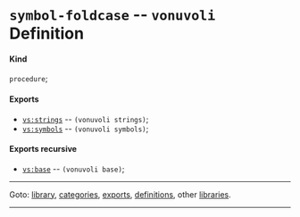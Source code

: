 

<a id='definition__vonuvoli__symbol-foldcase'></a>

# `symbol-foldcase` -- `vonuvoli` Definition


<a id='definition__vonuvoli__symbol-foldcase__kind'></a>

#### Kind

`procedure`;


<a id='definition__vonuvoli__symbol-foldcase__exports'></a>

#### Exports

 * [`vs:strings`](../../vonuvoli/exports/vs_3a_strings.md#export__vonuvoli__vs_3a_strings) -- `(vonuvoli strings)`;
 * [`vs:symbols`](../../vonuvoli/exports/vs_3a_symbols.md#export__vonuvoli__vs_3a_symbols) -- `(vonuvoli symbols)`;


<a id='definition__vonuvoli__symbol-foldcase__exports-recursive'></a>

#### Exports recursive

 * [`vs:base`](../../vonuvoli/exports/vs_3a_base.md#export__vonuvoli__vs_3a_base) -- `(vonuvoli base)`;

----

Goto: [library](../../vonuvoli/_index.md#library__vonuvoli), [categories](../../vonuvoli/categories/_index.md#toc__vonuvoli__categories), [exports](../../vonuvoli/exports/_index.md#toc__vonuvoli__exports), [definitions](../../vonuvoli/definitions/_index.md#toc__vonuvoli__definitions), other [libraries](../../_libraries.md#toc__libraries).

----

